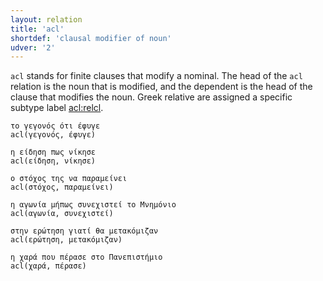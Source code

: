 ```yaml
---
layout: relation
title: 'acl'
shortdef: 'clausal modifier of noun'
udver: '2'
---
```


`acl` stands for finite clauses that modify a nominal. The head of the `acl` relation is the noun
that is modified, and the dependent is the head of the clause that modifies the noun. Greek relative
are assigned a specific subtype label [acl:relcl]().

~~~ sdparse
το γεγονός ότι έφυγε
acl(γεγονός, έφυγε)
~~~

~~~ sdparse
η είδηση πως νίκησε
acl(είδηση, νίκησε)
~~~

~~~ sdparse
ο στόχος της να παραμείνει
acl(στόχος, παραμείνει)
~~~

~~~ sdparse
η αγωνία μήπως συνεχιστεί το Μνημόνιο
acl(αγωνία, συνεχιστεί)
~~~

~~~ sdparse
στην ερώτηση γιατί θα μετακόμιζαν
acl(ερώτηση, μετακόμιζαν)
~~~

~~~ sdparse
η χαρά που πέρασε στο Πανεπιστήμιο
acl(χαρά, πέρασε)
~~~

<!---
TODO: advcl from nominals
TODO: What about χαρά που πέρασε στο Πανεπιστήμιο
-->

<!-- Interlanguage links updated Pá kvě 14 11:08:44 CEST 2021 -->
